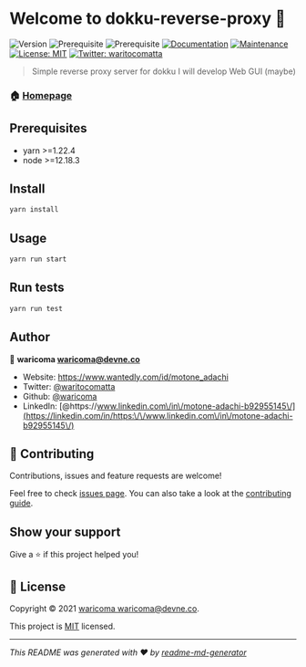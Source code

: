 # Welcome to dokku-reverse-proxy 👋
![Version](https://img.shields.io/badge/version-1.0.0-blue.svg?cacheSeconds=2592000)
![Prerequisite](https://img.shields.io/badge/yarn-%3E%3D1.22.4-blue.svg)
![Prerequisite](https://img.shields.io/badge/node-%3E%3D12.18.3-blue.svg)
[![Documentation](https://img.shields.io/badge/documentation-yes-brightgreen.svg)](https://github.com/waricoma/dokku-reverse-proxy#readme)
[![Maintenance](https://img.shields.io/badge/Maintained%3F-yes-green.svg)](https://github.com/waricoma/dokku-reverse-proxy/graphs/commit-activity)
[![License: MIT](https://img.shields.io/github/license/waricoma/dokku-reverse-proxy)](https://github.com/waricoma/dokku-reverse-proxy/blob/master/LICENSE)
[![Twitter: waritocomatta](https://img.shields.io/twitter/follow/waritocomatta.svg?style=social)](https://twitter.com/waritocomatta)

> Simple reverse proxy server for dokku I will develop Web GUI (maybe)

### 🏠 [Homepage](https://github.com/waricoma/dokku-reverse-proxy#readme)

## Prerequisites

- yarn >=1.22.4
- node >=12.18.3

## Install

```sh
yarn install
```

## Usage

```sh
yarn run start
```

## Run tests

```sh
yarn run test
```

## Author

👤 **waricoma <waricoma@devne.co>**

* Website: https://www.wantedly.com/id/motone_adachi
* Twitter: [@waritocomatta](https://twitter.com/waritocomatta)
* Github: [@waricoma](https://github.com/waricoma)
* LinkedIn: [@https:\/\/www.linkedin.com\/in\/motone-adachi-b92955145\/](https://linkedin.com/in/https:\/\/www.linkedin.com\/in\/motone-adachi-b92955145\/)

## 🤝 Contributing

Contributions, issues and feature requests are welcome!

Feel free to check [issues page](https:@typescript-eslint/eslint-plugin//github.com/waricoma/dokku-reverse-proxy/issues). You can also take a look at the [contributing guide](https://github.com/waricoma/dokku-reverse-proxy/blob/master/CONTRIBUTING.md).

## Show your support

Give a ⭐️ if this project helped you!


## 📝 License

Copyright © 2021 [waricoma <waricoma@devne.co>](https://github.com/waricoma).

This project is [MIT](https://github.com/waricoma/dokku-reverse-proxy/blob/master/LICENSE) licensed.

***
_This README was generated with ❤️ by [readme-md-generator](https://github.com/kefranabg/readme-md-generator)_
